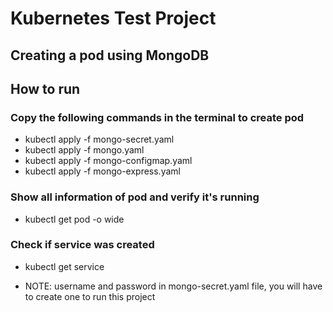 # Kubernetes Test Project 

## Creating a pod using MongoDB

## How to run

### Copy the following commands in the terminal to create pod
* kubectl apply -f mongo-secret.yaml
* kubectl apply -f mongo.yaml
* kubectl apply -f mongo-configmap.yaml
* kubectl apply -f mongo-express.yaml

### Show all information of pod and verify it's running
* kubectl get pod -o wide

### Check if service was created
* kubectl get service


* NOTE: username and password in mongo-secret.yaml file, you will have to create one to run this project
